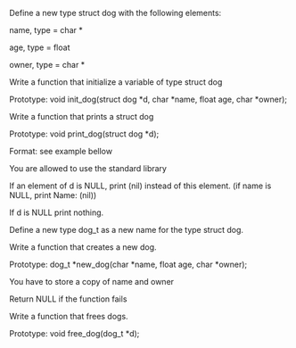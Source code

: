 Define a new type struct dog with the following elements:

name, type = char *

age, type = float

owner, type = char *



Write a function that initialize a variable of type struct dog

Prototype: void init_dog(struct dog *d, char *name, float age, char *owner);



Write a function that prints a struct dog

Prototype: void print_dog(struct dog *d);

Format: see example bellow

You are allowed to use the standard library

If an element of d is NULL, print (nil) instead of this element. (if name is NULL, print Name: (nil))

If d is NULL print nothing.



Define a new type dog_t as a new name for the type struct dog.



Write a function that creates a new dog.

Prototype: dog_t *new_dog(char *name, float age, char *owner);

You have to store a copy of name and owner

Return NULL if the function fails



Write a function that frees dogs.

Prototype: void free_dog(dog_t *d);

